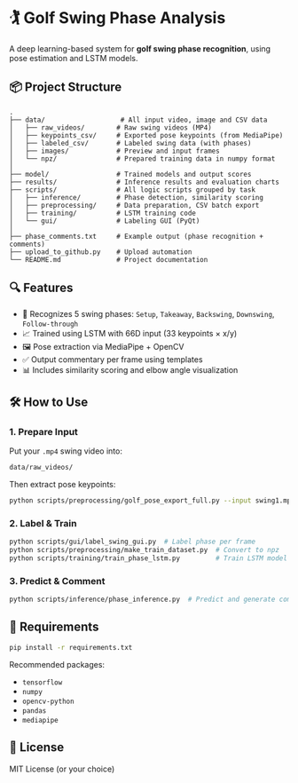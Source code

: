 # 🏌️ Golf Swing Phase Analysis

A deep learning-based system for **golf swing phase recognition**, using pose estimation and LSTM models.

## 📦 Project Structure

```
.
├── data/                   # All input video, image and CSV data
│   ├── raw_videos/        # Raw swing videos (MP4)
│   ├── keypoints_csv/     # Exported pose keypoints (from MediaPipe)
│   ├── labeled_csv/       # Labeled swing data (with phases)
│   ├── images/            # Preview and input frames
│   └── npz/               # Prepared training data in numpy format
│
├── model/                 # Trained models and output scores
├── results/               # Inference results and evaluation charts
├── scripts/               # All logic scripts grouped by task
│   ├── inference/         # Phase detection, similarity scoring
│   ├── preprocessing/     # Data preparation, CSV batch export
│   ├── training/          # LSTM training code
│   └── gui/               # Labeling GUI (PyQt)
│
├── phase_comments.txt     # Example output (phase recognition + comments)
├── upload_to_github.py    # Upload automation
└── README.md              # Project documentation
```

## 🔍 Features

- 🎯 Recognizes 5 swing phases: `Setup`, `Takeaway`, `Backswing`, `Downswing`, `Follow-through`
- 📈 Trained using LSTM with 66D input (33 keypoints × x/y)
- 🖼️ Pose extraction via MediaPipe + OpenCV
- ✅ Output commentary per frame using templates
- 📊 Includes similarity scoring and elbow angle visualization

## 🛠️ How to Use

### 1. Prepare Input

Put your `.mp4` swing video into:
```bash
data/raw_videos/
```

Then extract pose keypoints:
```bash
python scripts/preprocessing/golf_pose_export_full.py --input swing1.mp4 --output swing1.csv
```

### 2. Label & Train

```bash
python scripts/gui/label_swing_gui.py  # Label phase per frame
python scripts/preprocessing/make_train_dataset.py  # Convert to npz
python scripts/training/train_phase_lstm.py         # Train LSTM model
```

### 3. Predict & Comment

```bash
python scripts/inference/phase_inference.py  # Predict and generate comments
```

## 📌 Requirements

```bash
pip install -r requirements.txt
```

Recommended packages:
- `tensorflow`
- `numpy`
- `opencv-python`
- `pandas`
- `mediapipe`

## 📜 License

MIT License (or your choice)
